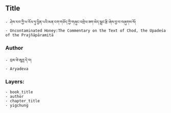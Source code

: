 ## Title
	- ཤེས་རབ་ཀྱི་ཕ་རོལ་ཏུ་ཕྱིན་པའི་མན་ངག་གཅོད་ཀྱི་གཞུང་འགྲེལ་ཟག་མེད་སྦྲང་རྩི་ཞེས་བྱ་བ་བཞུགས་སོ།
	- Uncontaminated Honey:The Commentary on the Text of Chod, the Upadeśa of the Prajñāpāramitā

### Author
	- བྲམ་ཟེ་ཨཱརྻ་དེ་བ།
	- Aryadeva

### Layers:
	- book_title
	- author
	- chapter_title
	- yigchung
